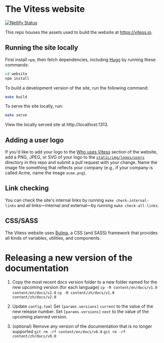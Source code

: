 # The Vitess website

[![Netlify Status](https://api.netlify.com/api/v1/badges/c27ea8e4-51d5-41b5-abfd-0597410506a3/deploy-status)](https://app.netlify.com/sites/vitess/deploys)

This repo houses the assets used to build the website at https://vitess.io.

## Running the site locally

First install `npm`, then fetch dependencies, including
[Hugo](https://gohugo.io) by running these commands:

```bash
cd website
npm install
```

To build a development version of the site, run the following command:

```bash
make build
```

To serve the site locally, run:

```bash
make serve
```

View the locally served site at http://localhost:1313.

## Adding a user logo

If you'd like to add your logo to the [Who uses Vitess](https://vitess.io/#who-uses) section of the website, add a PNG, JPEG, or SVG of your logo to the [`static/img/logos/users`](./static/img/logos/users) directory in this repo and submit a pull request with your change. Name the image file something that reflects your company (e.g., if your company is called Acme, name the image `acme.png`).

## Link checking

You can check the site's internal links by running `make check-internal-links` and all links—internal *and* external—by running `make check-all-links`.

## CSS/SASS

The Vitess website uses [Bulma](https://bulma.io/), a CSS (and SASS) framework that provides all kinds of variables, utilities, and components.

# Releasing a new version of the documentation

1. Copy the most recent docs version folder to a new folder named for the new upcoming version (for each language)
  `cp -R content/en/docs/v1.0 content/en/docs/v2.0`
  `cp -R content/zh/docs/v1.0 content/zh/docs/v2.0`

1. Update `config.toml`
  Set `[params.versions]` `current` to the value of the new release number.
  Set `[params.versions]` `next` to the value of the upcoming planned version.

1. (optional) Remove any version of the documentation that is no longer supported
  `git rm -rf content/en/docs/v0.0`
  `git rm -rf content/zh/docs/v0.0`
